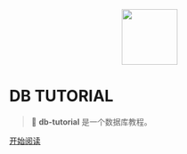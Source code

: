 <div align="center"><img width="100px" src="http://dunwu.test.upcdn.net/common/logo/zp.png" /></div>

# DB TUTORIAL

> 💾 **db-tutorial** 是一个数据库教程。

[开始阅读](README.md)
